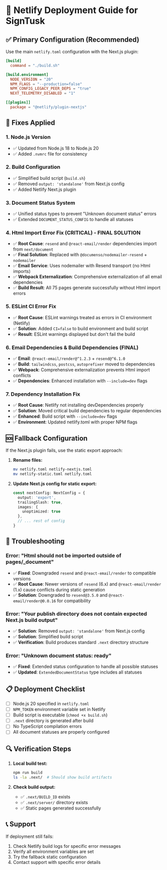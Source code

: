 # 🚀 Netlify Deployment Guide for SignTusk

## ✅ **Primary Configuration (Recommended)**

Use the main `netlify.toml` configuration with the Next.js plugin:

```toml
[build]
  command = "./build.sh"

[build.environment]
  NODE_VERSION = "20"
  NPM_FLAGS = "--production=false"
  NPM_CONFIG_LEGACY_PEER_DEPS = "true"
  NEXT_TELEMETRY_DISABLED = "1"

[[plugins]]
  package = "@netlify/plugin-nextjs"
```

## 🔧 **Fixes Applied**

### 1. **Node.js Version**
- ✅ Updated from Node.js 18 to Node.js 20
- ✅ Added `.nvmrc` file for consistency

### 2. **Build Configuration**
- ✅ Simplified build script (`build.sh`)
- ✅ Removed `output: 'standalone'` from Next.js config
- ✅ Added Netlify Next.js plugin

### 3. **Document Status System**
- ✅ Unified status types to prevent "Unknown document status" errors
- ✅ Extended `DOCUMENT_STATUS_CONFIG` to handle all statuses

### 4. **Html Import Error Fix (CRITICAL) - FINAL SOLUTION**
- ✅ **Root Cause**: `resend` and `@react-email/render` dependencies import from `next/document`
- ✅ **Final Solution**: Replaced with `@documenso/nodemailer-resend` + `nodemailer`
- ✅ **Email Service**: Uses nodemailer with Resend transport (no Html imports)
- ✅ **Webpack Externalization**: Comprehensive externalization of all email dependencies
- ✅ **Build Result**: All 75 pages generate successfully without Html import errors

### 5. **ESLint CI Error Fix**
- ✅ **Root Cause**: ESLint warnings treated as errors in CI environment (Netlify)
- ✅ **Solution**: Added `CI=false` to build environment and build script
- ✅ **Result**: ESLint warnings displayed but don't fail the build

### 6. **Email Dependencies & Build Dependencies (FINAL)**
- ✅ **Email**: `@react-email/render@^1.2.3` + `resend@^6.1.0`
- ✅ **Build**: `tailwindcss`, `postcss`, `autoprefixer` moved to dependencies
- ✅ **Webpack**: Comprehensive externalization prevents Html import conflicts
- ✅ **Dependencies**: Enhanced installation with `--include=dev` flags

### 7. **Dependency Installation Fix**
- ✅ **Root Cause**: Netlify not installing devDependencies properly
- ✅ **Solution**: Moved critical build dependencies to regular dependencies
- ✅ **Enhanced**: Build script with `--include=dev` flags
- ✅ **Environment**: Updated netlify.toml with proper NPM flags

## 🆘 **Fallback Configuration**

If the Next.js plugin fails, use the static export approach:

1. **Rename files:**
   ```bash
   mv netlify.toml netlify-nextjs.toml
   mv netlify-static.toml netlify.toml
   ```

2. **Update Next.js config for static export:**
   ```typescript
   const nextConfig: NextConfig = {
     output: 'export',
     trailingSlash: true,
     images: {
       unoptimized: true
     },
     // ... rest of config
   }
   ```

## 🐛 **Troubleshooting**

### Error: "Html should not be imported outside of pages/_document"
- ✅ **Fixed**: Downgraded `resend` and `@react-email/render` to compatible versions
- ✅ **Root Cause**: Newer versions of `resend` (6.x) and `@react-email/render` (1.x) cause conflicts during static generation
- ✅ **Solution**: Downgraded to `resend@3.5.0` and `@react-email/render@0.0.16` for compatibility

### Error: "Your publish directory does not contain expected Next.js build output"
- ✅ **Solution**: Removed `output: 'standalone'` from Next.js config
- ✅ **Solution**: Simplified build script
- ✅ **Verification**: Build produces standard `.next` directory structure

### Error: "Unknown document status: ready"
- ✅ **Fixed**: Extended status configuration to handle all possible statuses
- ✅ **Updated**: `ExtendedDocumentStatus` type includes all statuses

## 📋 **Deployment Checklist**

- [ ] Node.js 20 specified in `netlify.toml`
- [ ] `NPM_TOKEN` environment variable set in Netlify
- [ ] Build script is executable (`chmod +x build.sh`)
- [ ] `.next` directory is generated after build
- [ ] No TypeScript compilation errors
- [ ] All document statuses are properly configured

## 🔍 **Verification Steps**

1. **Local build test:**
   ```bash
   npm run build
   ls -la .next/  # Should show build artifacts
   ```

2. **Check build output:**
   - ✅ `.next/BUILD_ID` exists
   - ✅ `.next/server/` directory exists
   - ✅ Static pages generated successfully

## 📞 **Support**

If deployment still fails:
1. Check Netlify build logs for specific error messages
2. Verify all environment variables are set
3. Try the fallback static configuration
4. Contact support with specific error details
